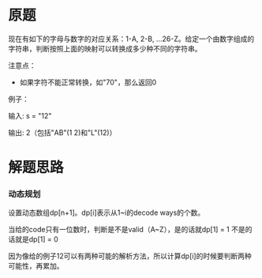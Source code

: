 # 原题
现在有如下的字母与数字的对应关系：1-A, 2-B, ...26-Z。给定一个由数字组成的字符串，判断按照上面的映射可以转换成多少种不同的字符串。

注意点：

  - 如果字符不能正常转换，如"70"，那么返回0

例子：

输入: s = "12"

输出: 2（包括"AB"(1 2)和"L"(12)）

# 解题思路
### 动态规划

 设置动态数组dp[n+1]。dp[i]表示从1~i的decode ways的个数。

 当给的code只有一位数时，判断是不是valid（A~Z），是的话就dp[1] = 1 不是的话就是dp[1] = 0

 因为像给的例子12可以有两种可能的解析方法，所以计算dp[i]的时候要判断两种可能性，再累加。
